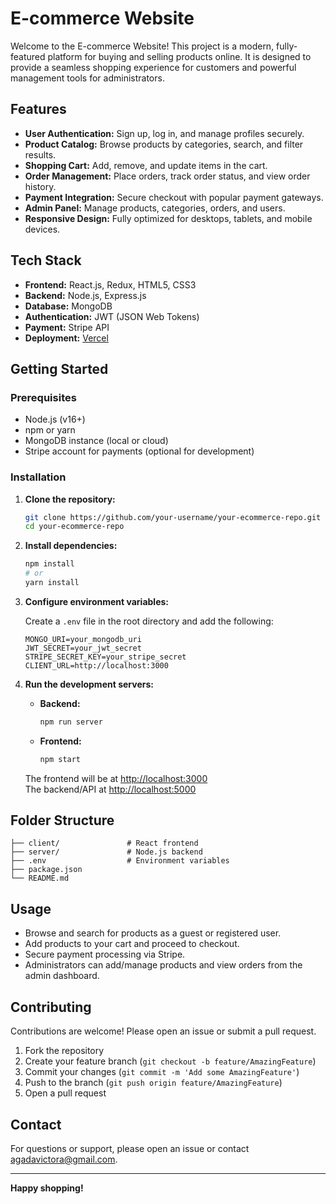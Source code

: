 # E-commerce Website

Welcome to the E-commerce Website! This project is a modern, fully-featured platform for buying and selling products online. It is designed to provide a seamless shopping experience for customers and powerful management tools for administrators.

## Features

- **User Authentication:** Sign up, log in, and manage profiles securely.
- **Product Catalog:** Browse products by categories, search, and filter results.
- **Shopping Cart:** Add, remove, and update items in the cart.
- **Order Management:** Place orders, track order status, and view order history.
- **Payment Integration:** Secure checkout with popular payment gateways.
- **Admin Panel:** Manage products, categories, orders, and users.
- **Responsive Design:** Fully optimized for desktops, tablets, and mobile devices.

## Tech Stack

- **Frontend:** React.js, Redux, HTML5, CSS3
- **Backend:** Node.js, Express.js
- **Database:** MongoDB
- **Authentication:** JWT (JSON Web Tokens)
- **Payment:** Stripe API
- **Deployment:** [Vercel](https://ojima.com) 

## Getting Started

### Prerequisites

- Node.js (v16+)
- npm or yarn
- MongoDB instance (local or cloud)
- Stripe account for payments (optional for development)

### Installation

1. **Clone the repository:**
    ```bash
    git clone https://github.com/your-username/your-ecommerce-repo.git
    cd your-ecommerce-repo
    ```

2. **Install dependencies:**
    ```bash
    npm install
    # or
    yarn install
    ```

3. **Configure environment variables:**

    Create a `.env` file in the root directory and add the following:

    ```
    MONGO_URI=your_mongodb_uri
    JWT_SECRET=your_jwt_secret
    STRIPE_SECRET_KEY=your_stripe_secret
    CLIENT_URL=http://localhost:3000
    ```

4. **Run the development servers:**
    - **Backend:**
        ```bash
        npm run server
        ```
    - **Frontend:**
        ```bash
        npm start
        ```

    The frontend will be at [http://localhost:3000](http://localhost:3000)  
    The backend/API at [http://localhost:5000](http://localhost:5000)

## Folder Structure

```
├── client/               # React frontend
├── server/               # Node.js backend
├── .env                  # Environment variables
├── package.json
└── README.md
```

## Usage

- Browse and search for products as a guest or registered user.
- Add products to your cart and proceed to checkout.
- Secure payment processing via Stripe.
- Administrators can add/manage products and view orders from the admin dashboard.

## Contributing

Contributions are welcome! Please open an issue or submit a pull request.

1. Fork the repository
2. Create your feature branch (`git checkout -b feature/AmazingFeature`)
3. Commit your changes (`git commit -m 'Add some AmazingFeature'`)
4. Push to the branch (`git push origin feature/AmazingFeature`)
5. Open a pull request


## Contact

For questions or support, please open an issue or contact agadavictora@gmail.com.

---

**Happy shopping!**
